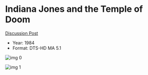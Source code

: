 # Indiana Jones and the Temple of Doom

[Discussion Post](https://www.avsforum.com/threads/bass-eq-for-filtered-movies.2995212/post-57014896)

* Year: 1984
* Format: DTS-HD MA 5.1

![img 0](https://i.imgur.com/pWY57nt.jpg)

![img 1](https://i.imgur.com/Taib8yj.png)

